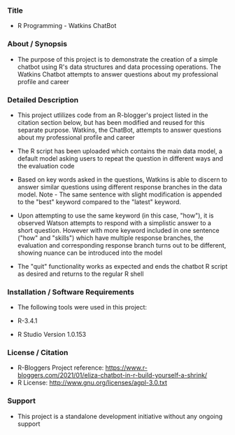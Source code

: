 ### Title

* R Programming - Watkins ChatBot

### About / Synopsis

* The purpose of this project is to demonstrate the creation of a simple chatbot using R's data structures and data processing operations. The Watkins Chatbot attempts to answer questions about my professional profile and career

### Detailed Description 

* This project utlilizes code from an R-blogger's project listed in the citation section below, but has been modified and reused for this separate purpose. Watkins, the ChatBot, attempts to answer questions about my professional profile and career

* The R script has been uploaded which contains the main data model, a default model asking users to repeat the question in different ways and the evaluation code

* Based on key words asked in the questions, Watkins is able to discern to answer similar questions using different response branches in the data model. Note - The same sentence with slight modification is appended to the "best" keyword compared to the "latest" keyword.

* Upon attempting to use the same keyword (in this case, "how"), it is observed Watson attempts to respond with a simplistic answer to a short question. However with more keyword included in one sentence ("how" and "skills") which have multiple response branches, the evaluation and corresponding response branch turns out to be different, showing nuance can be introduced into the model

* The "quit" functionality works as expected and ends the chatbot R script as desired and returns to the regular R shell


### Installation / Software Requirements

* The following tools were used in this project:

* R-3.4.1 
* R Studio Version 1.0.153

### License / Citation

* R-Bloggers Project reference: https://www.r-bloggers.com/2021/01/eliza-chatbot-in-r-build-yourself-a-shrink/
* R License: http://www.gnu.org/licenses/agpl-3.0.txt

### Support

* This project is a standalone development initiative without any ongoing support

